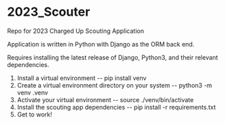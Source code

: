 # 2023_Scouter
Repo for 2023 Charged Up Scouting Application

Application is written in Python with Django as the ORM back end.

Requires installing the latest release of Django, Python3, and their relevant dependencies.

1. Install a virtual environment -- pip install venv
1. Create a virtual environment directory on your system -- python3 -m venv .venv
1. Activate your virtual environment -- source ./venv/bin/activate
1. Install the scouting app dependencies -- pip install -r requirements.txt
1. Get to work!
